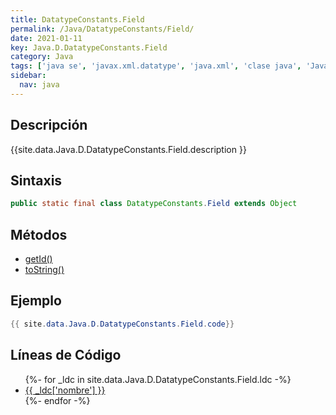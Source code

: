 ```yaml
---
title: DatatypeConstants.Field
permalink: /Java/DatatypeConstants/Field/
date: 2021-01-11
key: Java.D.DatatypeConstants.Field
category: Java
tags: ['java se', 'javax.xml.datatype', 'java.xml', 'clase java', 'Java 1.5']
sidebar: 
  nav: java
---
```


## Descripción
{{site.data.Java.D.DatatypeConstants.Field.description }}

## Sintaxis
~~~java
public static final class DatatypeConstants.Field extends Object
~~~

## Métodos
* [getId()](/Java/DatatypeConstants/Field/getId/)
* [toString()](/Java/DatatypeConstants/Field/toString/)

## Ejemplo
~~~java
{{ site.data.Java.D.DatatypeConstants.Field.code}}
~~~

## Líneas de Código
<ul>
{%- for _ldc in site.data.Java.D.DatatypeConstants.Field.ldc -%}
   <li>
       <a href="{{_ldc['url'] }}">{{ _ldc['nombre'] }}</a>
   </li>
{%- endfor -%}
</ul>
